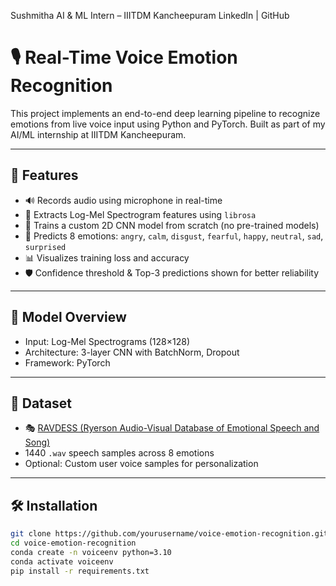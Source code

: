Sushmitha
AI & ML Intern – IIITDM Kancheepuram
LinkedIn | GitHub

# 🎙️ Real-Time Voice Emotion Recognition

This project implements an end-to-end deep learning pipeline to recognize emotions from live voice input using Python and PyTorch. Built as part of my AI/ML internship at IIITDM Kancheepuram.

---

## 📌 Features

- 🔊 Records audio using microphone in real-time
- 🧠 Extracts Log-Mel Spectrogram features using `librosa`
- 🧪 Trains a custom 2D CNN model from scratch (no pre-trained models)
- 🎯 Predicts 8 emotions: `angry`, `calm`, `disgust`, `fearful`, `happy`, `neutral`, `sad`, `surprised`
- 📊 Visualizes training loss and accuracy
- 🛡️ Confidence threshold & Top-3 predictions shown for better reliability

---

## 🧠 Model Overview

- Input: Log-Mel Spectrograms (128×128)
- Architecture: 3-layer CNN with BatchNorm, Dropout
- Framework: PyTorch

---

## 📁 Dataset

- 🎭 [RAVDESS (Ryerson Audio-Visual Database of Emotional Speech and Song)](https://zenodo.org/record/1188976)
- 1440 `.wav` speech samples across 8 emotions
- Optional: Custom user voice samples for personalization

---

## 🛠️ Installation

```bash
git clone https://github.com/yourusername/voice-emotion-recognition.git
cd voice-emotion-recognition
conda create -n voiceenv python=3.10
conda activate voiceenv
pip install -r requirements.txt
